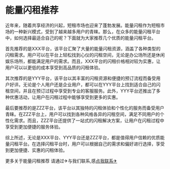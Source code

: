 # 能量闪租推荐

近年来，随着共享经济的兴起，短租市场也迎来了蓬勃发展。能量闪租作为短租市场的一种新兴模式，受到了越来越多用户的青睐。那么，在众多的能量闪租平台中，如何选择最适合自己的呢？下面就为大家推荐几个优质的能量闪租平台。

首先推荐的是XXX平台，该平台汇聚了大量的能量闪租资源，涵盖了各种类型的闪租需求。用户可以在平台上轻松找到心仪的闪租空间，无论是办公场所还是休闲娱乐场所，都能满足用户的需求。而且，XXX平台的闪租价格相对较为实惠，让用户可以以更低的成本享受到高品质的闪租体验。

其次推荐的是YYY平台，该平台以其丰富的闪租资源和便捷的预订流程而备受用户好评。无论是个人用户还是企业用户，都可以在YYY平台上找到适合自己的闪租空间，并且在预订过程中享受到专业的客服服务。此外，YYY平台还推出了多种优惠活动，让用户在闪租过程中能够享受到更多的实惠。

最后要推荐的是ZZZ平台，该平台以其独特的闪租体验和个性化的服务而备受用户青睐。在ZZZ平台上，用户可以找到各种风格各异的闪租空间，满足不同用户的个性化需求。而且，ZZZ平台还提供了一站式的闪租解决方案，让用户在闪租过程中享受到更加便捷的服务体验。

综上所述，无论是XXX平台、YYY平台还是ZZZ平台，都是值得用户信赖的优质能量闪租平台。在选择闪租平台时，用户可以根据自己的需求和偏好进行选择，享受到更加便捷、实惠的闪租体验。

更多关于能量闪租推荐 请通过✈与我们联系,感[点我联系✈](https://dl.G208.com)